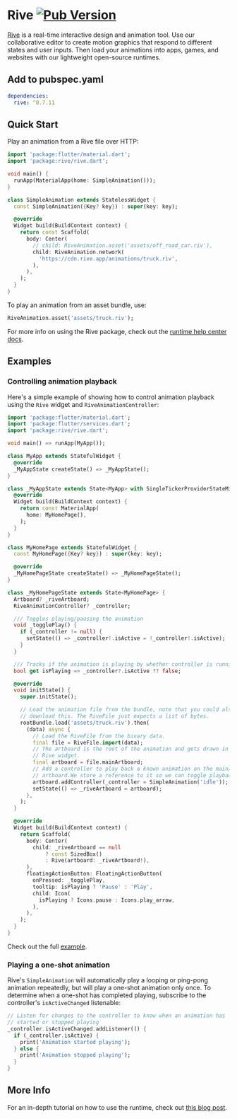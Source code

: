 # Rive [![Pub Version](https://img.shields.io/pub/v/rive)](https://pub.dev/packages/rive)

[Rive](https://rive.app/) is a real-time interactive design and animation tool. Use our collaborative editor to create motion graphics that respond to different states and user inputs. Then load your animations into apps, games, and websites with our lightweight open-source runtimes. 

## Add to pubspec.yaml

```yaml
dependencies:
  rive: ^0.7.11
```

## Quick Start

Play an animation from a Rive file over HTTP:

```dart
import 'package:flutter/material.dart';
import 'package:rive/rive.dart';

void main() {
  runApp(MaterialApp(home: SimpleAnimation()));
}

class SimpleAnimation extends StatelessWidget {
  const SimpleAnimation({Key? key}) : super(key: key);

  @override
  Widget build(BuildContext context) {
    return const Scaffold(
      body: Center(
        // child: RiveAnimation.asset('assets/off_road_car.riv'),
        child: RiveAnimation.network(
          'https://cdn.rive.app/animations/truck.riv',
        ),
      ),
    );
  }
}
```

To play an animation from an asset bundle, use: 

```dart
RiveAnimation.asset('assets/truck.riv');
```

For more info on using the Rive package, check out the [runtime help center docs](https://help.rive.app/runtimes).

## Examples

### Controlling animation playback

Here's a simple example of showing how to control animation playback using the `Rive` widget and `RiveAnimationController`:

```dart
import 'package:flutter/material.dart';
import 'package:flutter/services.dart';
import 'package:rive/rive.dart';

void main() => runApp(MyApp());

class MyApp extends StatefulWidget {
  @override
  _MyAppState createState() => _MyAppState();
}

class _MyAppState extends State<MyApp> with SingleTickerProviderStateMixin {
  @override
  Widget build(BuildContext context) {
    return const MaterialApp(
      home: MyHomePage(),
    );
  }
}

class MyHomePage extends StatefulWidget {
  const MyHomePage({Key? key}) : super(key: key);

  @override
  _MyHomePageState createState() => _MyHomePageState();
}

class _MyHomePageState extends State<MyHomePage> {
  Artboard? _riveArtboard;
  RiveAnimationController? _controller;

  /// Toggles playing/pausing the animation
  void _togglePlay() {
    if (_controller != null) {
      setState(() => _controller!.isActive = !_controller!.isActive);
    }
  }

  /// Tracks if the animation is playing by whether controller is running.
  bool get isPlaying => _controller?.isActive ?? false;

  @override
  void initState() {
    super.initState();

    // Load the animation file from the bundle, note that you could also
    // download this. The RiveFile just expects a list of bytes.
    rootBundle.load('assets/truck.riv').then(
      (data) async {
        // Load the RiveFile from the binary data.
        final file = RiveFile.import(data);
        // The artboard is the root of the animation and gets drawn in the
        // Rive widget.
        final artboard = file.mainArtboard;
        // Add a controller to play back a known animation on the main/default
        // artboard.We store a reference to it so we can toggle playback.
        artboard.addController(_controller = SimpleAnimation('idle'));
        setState(() => _riveArtboard = artboard);
      },
    );
  }

  @override
  Widget build(BuildContext context) {
    return Scaffold(
      body: Center(
        child: _riveArtboard == null
            ? const SizedBox()
            : Rive(artboard: _riveArtboard!),
      ),
      floatingActionButton: FloatingActionButton(
        onPressed: _togglePlay,
        tooltip: isPlaying ? 'Pause' : 'Play',
        child: Icon(
          isPlaying ? Icons.pause : Icons.play_arrow,
        ),
      ),
    );
  }
}
```

Check out the full [example](example).

### Playing a one-shot animation

Rive's ```SimpleAnimation``` will automatically play a looping or ping-pong animation repeatedly, but will play a one-shot animation only once. To determine when a one-shot has completed playing, subscribe to the controller's ```isActiveChanged``` listenable:

```dart
// Listen for changes to the controller to know when an animation has
// started or stopped playing
_controller.isActiveChanged.addListener(() {
  if (_controller.isActive) {
    print('Animation started playing');
  } else {
    print('Animation stopped playing');
  }
}
```

## More Info

For an in-depth tutorial on how to use the runtime, check out [this blog post](https://blog.rive.app/rives-flutter-runtime-part-1/).
